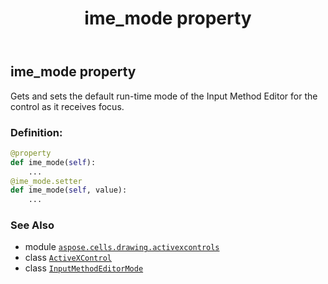 ﻿---
title: ime_mode property
second_title: Aspose.Cells for Python via .NET API References
description: 
type: docs
weight: 80
url: /aspose.cells.drawing.activexcontrols/activexcontrol/ime_mode/
is_root: false
---

## ime_mode property


Gets and sets the default run-time mode of the Input Method Editor for the control as it receives focus.
### Definition:
```python
@property
def ime_mode(self):
    ...
@ime_mode.setter
def ime_mode(self, value):
    ...
```

### See Also
* module [`aspose.cells.drawing.activexcontrols`](../../)
* class [`ActiveXControl`](/cells/python-net/aspose.cells.drawing.activexcontrols/activexcontrol)
* class [`InputMethodEditorMode`](/cells/python-net/aspose.cells.drawing.activexcontrols/inputmethodeditormode)
